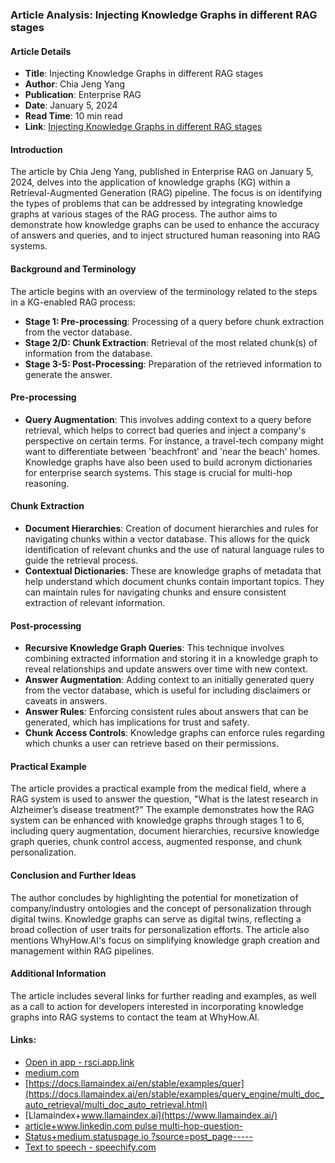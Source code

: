 ### Article Analysis: Injecting Knowledge Graphs in different RAG stages
#### Article Details
- **Title**: Injecting Knowledge Graphs in different RAG stages
- **Author**: Chia Jeng Yang
- **Publication**: Enterprise RAG
- **Date**: January 5, 2024
- **Read Time**: 10 min read
- **Link**: [Injecting Knowledge Graphs in different RAG stages](https://medium.com/enterprise-rag/injecting-knowledge-graphs-in-different-rag-stages-a3cd1221f57b)
#### Introduction
The article by Chia Jeng Yang, published in Enterprise RAG on January 5, 2024, delves into the application of knowledge graphs (KG) within a Retrieval-Augmented Generation (RAG) pipeline. The focus is on identifying the types of problems that can be addressed by integrating knowledge graphs at various stages of the RAG process. The author aims to demonstrate how knowledge graphs can be used to enhance the accuracy of answers and queries, and to inject structured human reasoning into RAG systems.
#### Background and Terminology
The article begins with an overview of the terminology related to the steps in a KG-enabled RAG process:
- **Stage 1: Pre-processing**: Processing of a query before chunk extraction from the vector database.
- **Stage 2/D: Chunk Extraction**: Retrieval of the most related chunk(s) of information from the database.
- **Stage 3-5: Post-Processing**: Preparation of the retrieved information to generate the answer.
#### Pre-processing
- **Query Augmentation**: This involves adding context to a query before retrieval, which helps to correct bad queries and inject a company's perspective on certain terms. For instance, a travel-tech company might want to differentiate between 'beachfront' and 'near the beach' homes. Knowledge graphs have also been used to build acronym dictionaries for enterprise search systems. This stage is crucial for multi-hop reasoning.
#### Chunk Extraction
- **Document Hierarchies**: Creation of document hierarchies and rules for navigating chunks within a vector database. This allows for the quick identification of relevant chunks and the use of natural language rules to guide the retrieval process.
- **Contextual Dictionaries**: These are knowledge graphs of metadata that help understand which document chunks contain important topics. They can maintain rules for navigating chunks and ensure consistent extraction of relevant information.
#### Post-processing
- **Recursive Knowledge Graph Queries**: This technique involves combining extracted information and storing it in a knowledge graph to reveal relationships and update answers over time with new context.
- **Answer Augmentation**: Adding context to an initially generated query from the vector database, which is useful for including disclaimers or caveats in answers.
- **Answer Rules**: Enforcing consistent rules about answers that can be generated, which has implications for trust and safety.
- **Chunk Access Controls**: Knowledge graphs can enforce rules regarding which chunks a user can retrieve based on their permissions.
#### Practical Example
The article provides a practical example from the medical field, where a RAG system is used to answer the question, "What is the latest research in Alzheimer’s disease treatment?" The example demonstrates how the RAG system can be enhanced with knowledge graphs through stages 1 to 6, including query augmentation, document hierarchies, recursive knowledge graph queries, chunk control access, augmented response, and chunk personalization.
#### Conclusion and Further Ideas
The author concludes by highlighting the potential for monetization of company/industry ontologies and the concept of personalization through digital twins. Knowledge graphs can serve as digital twins, reflecting a broad collection of user traits for personalization efforts. The article also mentions WhyHow.AI's focus on simplifying knowledge graph creation and management within RAG pipelines.
#### Additional Information
The article includes several links for further reading and examples, as well as a call to action for developers interested in incorporating knowledge graphs into RAG systems to contact the team at WhyHow.AI.
#### Links:
  - [Open in app - rsci.app.link](https://rsci.app.link/?%24canonical_url=https%3A%2F%2Fmedium.com%2Fp%2Fa3cd1221f57b&%7Efeature=LoOpenInAppButton&%7Echannel=ShowPostUnderCollection&source=---two_column_layout_nav----------------------------------)
  - [medium.com](https://medium.com/enterprise-rag?source=post_page-----a3cd1221f57b--------------------------------)
  - [https://docs.llamaindex.ai/en/stable/examples/quer](https://docs.llamaindex.ai/en/stable/examples/query_engine/multi_doc_auto_retrieval/multi_doc_auto_retrieval.html)
  - [Llamaindex+www.llamaindex.ai](https://www.llamaindex.ai/)
  - [article+www.linkedin.com pulse multi-hop-question-](https://www.linkedin.com/pulse/multi-hop-question-answering-llms-knowledge-graphs-wisecube/)
  - [Status+medium.statuspage.io ?source=post_page-----](https://medium.statuspage.io/?source=post_page-----a3cd1221f57b--------------------------------)
  - [Text to speech - speechify.com](https://speechify.com/medium?source=post_page-----a3cd1221f57b--------------------------------)